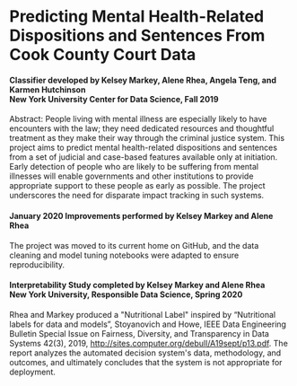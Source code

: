 # Predicting Mental Health-Related Dispositions and Sentences From Cook County Court Data

#### Classifier developed by Kelsey Markey, Alene Rhea, Angela Teng, and Karmen Hutchinson<br/>New York University Center for Data Science, Fall 2019
Abstract: People living with mental illness are especially likely to have encounters with the law; they need dedicated resources and thoughtful treatment as they make their way through the criminal justice system. This project aims to predict mental health-related dispositions and sentences from a set of judicial and case-based features available only at initiation. Early detection of people who are likely to be suffering from mental illnesses will enable governments and other institutions to provide appropriate support to these people as early as possible. The project underscores the need for disparate impact tracking in such systems.

#### January 2020 Improvements performed by Kelsey Markey and Alene Rhea
The project was moved to its current home on GitHub, and the data cleaning and model tuning notebooks were adapted to ensure reproducibility.

#### Interpretability Study completed by Kelsey Markey and Alene Rhea<br/>New York University, Responsible Data Science, Spring 2020
Rhea and Markey produced a "Nutritional Label" inspired by “Nutritional labels for data and models”, Stoyanovich and Howe, IEEE Data Engineering Bulletin Special Issue on Fairness, Diversity, and Transparency in Data Systems 42(3), 2019, http://sites.computer.org/debull/A19sept/p13.pdf. The report analyzes the automated decision system's data, methodology, and outcomes, and ultimately concludes that the system is not appropriate for deployment.






